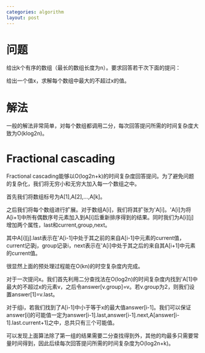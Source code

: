 ```yaml
---
categories: algorithm
layout: post
---
```


# 问题

给出k个有序的数组（最长的数组长度为n）。要求回答若干次下面的提问：

给出一个值x，求解每个数组中最大的不超过x的值。

# 解法

一般的解法非常简单，对每个数组都调用二分，每次回答提问所需的时间复杂度大致为O(klog2n)。

# Fractional cascading

Fractional cascading能够以O(log2n+k)的时间复杂度回答提问。为了避免问题的复杂化，我们将无穷小和无穷大加入每一个数组之中。

首先我们将数组标号为A[1],A[2],...,A[k]。

之后我们将每个数组进行扩展。对于数组A[i]，我们将其扩张为'A[i]。'A[i]为将A[i+1]中所有偶数序号元素加入到A[i]后重新排序得到的结果。同时我们为A\[i\]\[j\]增加两个属性，last和current,group,next。

其中A\[i\][j].last表示在'A[i-1]中处于其之前的来自A[i-1]中元素的current值，current记录j，group记录i，next表示在'A[i]中处于其之后的来自其A[i+1]中元素的current值。

很显然上面的预处理过程能在O(kn)的时空复杂度内完成。

对于一次提问x。我们首先利用二分查找法在O(log2n)的时间复杂度内找到'A[1]中最大的不超过x的元素v，之后令answer[v.group]=v。若v.group为2，则我们设置answer[1]=v.last。

对于组i，若我们找到了A[i-1]中小于等于x的最大值answer[i-1]。我们可以保证answer[i]的可能值一定为answer[i-1].last,answer[i-1].next,A[answer[i-1].last.current+1]之中，总共只有三个可能值。

可以发现上面算法除了第一组的结果需要二分查找得到外，其他的均最多只需要常量时间得到，因此后续每次回答提问所需的时间复杂度为O(log2n+k)。